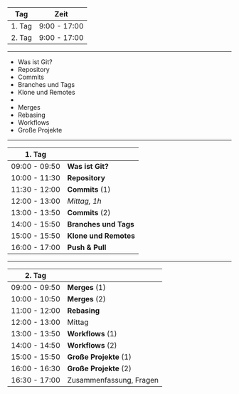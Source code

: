 
|  Tag                 | Zeit           |
|----------------------|----------------|
|  1. Tag              |  9:00 - 17:00  |
|  2. Tag              |  9:00 - 17:00  |


---

* Was ist Git?
* Repository
* Commits
* Branches und Tags
* Klone und Remotes
* 
* Merges
* Rebasing
* Workflows
* Große Projekte


---

| 1. Tag               |                          |
|----------------------|--------------------------|
| 09:00 - 09:50        | **Was ist Git?**         |
| 10:00 - 11:30        | **Repository**           |
| 11:30 - 12:00        | **Commits**  (1)         |
| 12:00 - 13:00        | *Mittag, 1h*             |
| 13:00 - 13:50        | **Commits**  (2)         |
| 14:00 - 15:50        | **Branches und Tags**    |
| 15:00 - 15:50        | **Klone und Remotes**    |
| 16:00 - 17:00        | **Push & Pull**          |

---

| 2. Tag               |                            |
|----------------------|----------------------------|
| 09:00 - 09:50        | **Merges** (1)             |
| 10:00 - 10:50        | **Merges** (2)             |
| 11:00 - 12:00        | **Rebasing**               |
| 12:00 - 13:00        | Mittag                     |
| 13:00 - 13:50        | **Workflows** (1)          |
| 14:00 - 14:50        | **Workflows** (2)          |
| 15:00 - 15:50        | **Große Projekte** (1)     |
| 16:00 - 16:30        | **Große Projekte** (2)     |
| 16:30 - 17:00        | Zusammenfassung, Fragen    |
